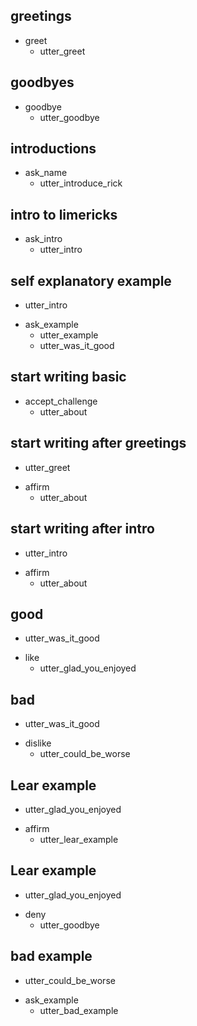 ## greetings
* greet
  - utter_greet

## goodbyes
* goodbye
  - utter_goodbye

## introductions
* ask_name
  - utter_introduce_rick

## intro to limericks
* ask_intro
  - utter_intro

## self explanatory example
  - utter_intro
* ask_example
  - utter_example
  - utter_was_it_good <!--provisory, just for testing-->

## start writing basic
* accept_challenge
  - utter_about <!-- will be a slot -->

## start writing after greetings
  - utter_greet
* affirm
  - utter_about <!-- will be a slot -->

## start writing after intro
  - utter_intro
* affirm
  - utter_about <!-- will be a slot -->

## good
  - utter_was_it_good
* like
  - utter_glad_you_enjoyed

## bad
  - utter_was_it_good
* dislike
  - utter_could_be_worse

## Lear example
  - utter_glad_you_enjoyed
* affirm
  - utter_lear_example <!--replace with custom action-->

## Lear example
  - utter_glad_you_enjoyed
* deny
  - utter_goodbye

## bad example
  - utter_could_be_worse
* ask_example
  - utter_bad_example
